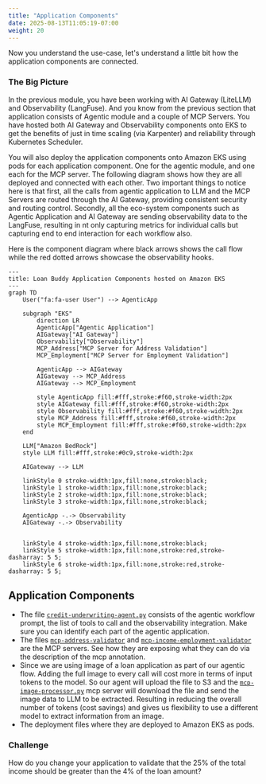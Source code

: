 ```yaml
---
title: "Application Components"
date: 2025-08-13T11:05:19-07:00
weight: 20
---
```


Now you understand the use-case, let's understand a little bit how the application components are connected.

### The Big Picture

In the previous module, you have been working with AI Gateway (LiteLLM) and Observability (LangFuse). And you know from the previous section that application consists of Agentic module and a couple of MCP Servers. You have hosted both AI Gateway and Observability components onto EKS to get the benefits of just in time scaling (via Karpenter) and reliability through Kubernetes Scheduler.

You will also deploy the application components onto Amazon EKS using pods for each application component. One for the agentic module, and one each for the MCP server. The following diagram shows how they are all deployed and connected with each other. Two important things to notice here is that first, all the calls from agentic application to LLM and the MCP Servers are routed through the AI Gateway, providing consistent security and routing control. Secondly, all the eco-system components such as Agentic Application and AI Gateway are sending observability data to the LangFuse, resulting in nt only capturing metrics for individual calls but capturing end to end interaction for each workflow also.

Here is the component diagram where black arrows shows the call flow while the red dotted arrows showcase the observability hooks.

<!-- ![The Big Picture](../../static/images/module-3/gen-ai-on-eks.png)
*Loan Buddy Application Components* -->

```mermaid
---
title: Loan Buddy Application Components hosted on Amazon EKS
---
graph TD
    User("fa:fa-user User") --> AgenticApp

    subgraph "EKS"
        direction LR
        AgenticApp["Agentic Application"]
        AIGateway["AI Gateway"]
        Observability["Observability"]
        MCP_Address["MCP Server for Address Validation"]
        MCP_Employment["MCP Server for Employment Validation"]

        AgenticApp --> AIGateway
        AIGateway --> MCP_Address
        AIGateway --> MCP_Employment
        
        style AgenticApp fill:#fff,stroke:#f60,stroke-width:2px
        style AIGateway fill:#fff,stroke:#f60,stroke-width:2px
        style Observability fill:#fff,stroke:#f60,stroke-width:2px
        style MCP_Address fill:#fff,stroke:#f60,stroke-width:2px
        style MCP_Employment fill:#fff,stroke:#f60,stroke-width:2px
    end
    
    LLM["Amazon BedRock"]
    style LLM fill:#fff,stroke:#0c9,stroke-width:2px

    AIGateway --> LLM
    
    linkStyle 0 stroke-width:1px,fill:none,stroke:black;
    linkStyle 1 stroke-width:1px,fill:none,stroke:black;
    linkStyle 2 stroke-width:1px,fill:none,stroke:black;
    linkStyle 3 stroke-width:1px,fill:none,stroke:black;

    AgenticApp -.-> Observability
    AIGateway -.-> Observability
    
    
    linkStyle 4 stroke-width:1px,fill:none,stroke:black;
    linkStyle 5 stroke-width:1px,fill:none,stroke:red,stroke-dasharray: 5 5;
    linkStyle 6 stroke-width:1px,fill:none,stroke:red,stroke-dasharray: 5 5;
```

## Application Components

- The file [`credit-underwriting-agent.py`](../../static/code/module3/credit-validation/credit-underwriting-agent.py) consists of the agentic workflow prompt, the list of tools to call and the observability integration. Make sure you can identify each part of the agentic application.
- The files [`mcp-address-validator`](../../static/code/module3/credit-validation/mcp-address-validator.py) and [`mcp-income-employment-validator`](../../static/code/module3/credit-validation/mcp-income-employment-validator.py) are the MCP servers. See how they are exposing what they can do via the description of the mcp annotation.
- Since we are using image of a loan application as part of our agentic flow. Adding the full image to every call will cost more in terms of input tokens to the model. So our agent will upload the file to S3 and the [`mcp-image-processor.py`](../../static/code/module3/credit-validation/mcp-image-processor.py) mcp server will download the file and send the image data to LLM to be extracted. Resulting in reducing the overall number of tokens (cost savings) and gives us flexibility to use a different model to extract information from an image.
- The deployment files where they are deployed to Amazon EKS as pods.

### Challenge

How do you change your application to validate that the 25% of the total income should be greater than the 4% of the loan amount?
